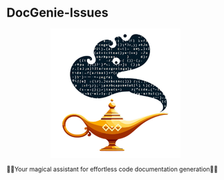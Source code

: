# DocGenie-Issues

<p align="center">
  <img width="300px" src="pluginIcon.svg" />
</p>

🧞‍♂️Your magical assistant for effortless code documentation generation🧞‍♂️
